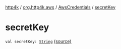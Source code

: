 [http4k](../../index.md) / [org.http4k.aws](../index.md) / [AwsCredentials](index.md) / [secretKey](./secret-key.md)

# secretKey

`val secretKey: `[`String`](https://kotlinlang.org/api/latest/jvm/stdlib/kotlin/-string/index.html) [(source)](https://github.com/http4k/http4k/blob/master/http4k-aws/src/main/kotlin/org/http4k/aws/AwsCredentials.kt#L3)